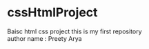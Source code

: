 # cssHtmlProject
Baisc html css project 
this is my first repository
<br>
author name : Preety Arya
